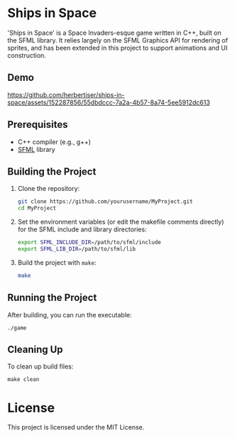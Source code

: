 # Ships in Space
'Ships in Space' is a Space Invaders-esque game written in C++, built on the SFML library. It relies largely on the SFML Graphics API for rendering of sprites, and has been extended in this project to support animations and UI construction.

## Demo


https://github.com/herbertiser/ships-in-space/assets/152287856/55dbdccc-7a2a-4b57-8a74-5ee5912dc613

## Prerequisites

- C++ compiler (e.g., g++)
- [SFML](https://www.sfml-dev.org/download.php) library

## Building the Project

1. Clone the repository:
    ```sh
    git clone https://github.com/yourusername/MyProject.git
    cd MyProject
    ```

2. Set the environment variables (or edit the makefile comments directly) for the SFML include and library directories:
    ```sh
    export SFML_INCLUDE_DIR=/path/to/sfml/include
    export SFML_LIB_DIR=/path/to/sfml/lib
    ```

3. Build the project with `make`:
    ```sh
    make
    ```

## Running the Project

After building, you can run the executable:

    ./game

## Cleaning Up

To clean up build files:

    make clean





# License
This project is licensed under the MIT License.
